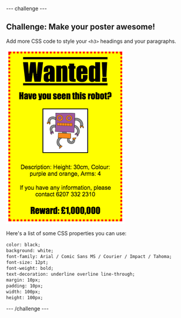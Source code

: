 \--- challenge \---

## Challenge: Make your poster awesome!

Add more CSS code to style your `<h3>` headings and your paragraphs.

![स्क्रीनशॉट](images/wanted-final.png)

Here's a list of some CSS properties you can use:

    color: black;
    background: white;
    font-family: Arial / Comic Sans MS / Courier / Impact / Tahoma;
    font-size: 12pt;
    font-weight: bold;
    text-decoration: underline overline line-through;
    margin: 10px;
    padding: 10px;
    width: 100px;
    height: 100px;
    

\--- /challenge \---